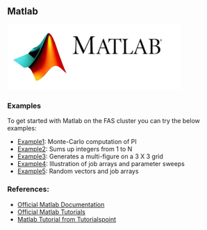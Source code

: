 ## Matlab

<img src="Images/matlab-logo.png" alt="R-logo" width="400"/>

### Examples

To get started with Matlab on the FAS cluster you can try the below examples:

* [Example1](https://github.com/fasrc/User_Codes/tree/master/Languages/MATLAB/Example1): Monte-Carlo computation of PI
* [Example2](https://github.com/fasrc/User_Codes/tree/master/Languages/MATLAB/Example2): Sums up integers from 1 to N 
* [Example3](https://github.com/fasrc/User_Codes/tree/master/Languages/MATLAB/Example3): Generates a multi-figure on a 3 X 3 grid
* [Example4](https://github.com/fasrc/User_Codes/tree/master/Languages/MATLAB/Example4): Illustration of job arrays and parameter sweeps
* [Example5](https://github.com/fasrc/User_Codes/tree/master/Languages/MATLAB/Example5): Random vectors and job arrays

### References:

* [Official Matlab Documentation](https://www.mathworks.com/help/matlab)
* [Official Matlab Tutorials](https://www.mathworks.com/support/learn-with-matlab-tutorials.html)
* [Matlab Tutorial from Tutorialspoint](https://www.tutorialspoint.com/matlab/index.htm)
